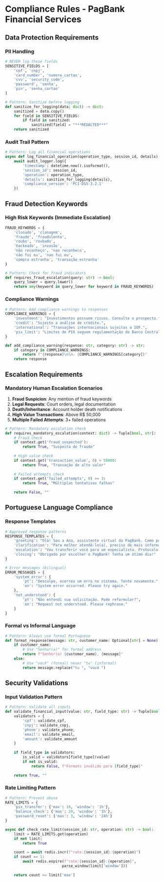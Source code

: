 # Compliance Rules - PagBank Financial Services

## Data Protection Requirements

### PII Handling
```python
# NEVER log these fields
SENSITIVE_FIELDS = [
    'cpf', 'cnpj',
    'card_number', 'numero_cartao',
    'cvv', 'security_code',
    'password', 'senha',
    'pin', 'senha_cartao'
]

# Pattern: Sanitize before logging
def sanitize_for_logging(data: dict) -> dict:
    sanitized = data.copy()
    for field in SENSITIVE_FIELDS:
        if field in sanitized:
            sanitized[field] = "***REDACTED***"
    return sanitized
```

### Audit Trail Pattern
```python
# Pattern: Log all financial operations
async def log_financial_operation(operation_type, session_id, details):
    await audit_logger.log({
        'timestamp': datetime.now().isoformat(),
        'session_id': session_id,
        'operation': operation_type,
        'details': sanitize_for_logging(details),
        'compliance_version': 'PCI-DSS-3.2.1'
    })
```

## Fraud Detection Keywords

### High Risk Keywords (Immediate Escalation)
```python
FRAUD_KEYWORDS = {
    'clonado', 'clonagem',
    'fraude', 'fraudulento',
    'roubo', 'roubado',
    'hackeado', 'invasão',
    'não reconheço', 'nao reconheco',
    'não fui eu', 'nao fui eu',
    'compra estranha', 'transação estranha'
}

# Pattern: Check for fraud indicators
def requires_fraud_escalation(query: str) -> bool:
    query_lower = query.lower()
    return any(keyword in query_lower for keyword in FRAUD_KEYWORDS)
```

### Compliance Warnings
```python
# Pattern: Add compliance warnings to responses
COMPLIANCE_WARNINGS = {
    'investment': "Investimentos possuem riscos. Consulte o prospecto.",
    'credit': "Sujeito a análise de crédito.",
    'international': "Transações internacionais sujeitas a IOF.",
    'pix_limit': "Limites de PIX seguem regulamentação do Banco Central."
}

def add_compliance_warning(response: str, category: str) -> str:
    if category in COMPLIANCE_WARNINGS:
        return f"{response}\n\n⚠️ {COMPLIANCE_WARNINGS[category]}"
    return response
```

## Escalation Requirements

### Mandatory Human Escalation Scenarios
1. **Fraud Suspicion**: Any mention of fraud keywords
2. **Legal Requests**: Court orders, legal documentation
3. **Death/Inheritance**: Account holder death notifications
4. **High Value Transactions**: Above R$ 50,000
5. **Multiple Failed Attempts**: 3+ failed operations

```python
# Pattern: Mandatory escalation check
def requires_mandatory_escalation(context: dict) -> Tuple[bool, str]:
    # Fraud check
    if context.get('fraud_suspected'):
        return True, "Suspeita de fraude"
    
    # High value check
    if context.get('transaction_value', 0) > 50000:
        return True, "Transação de alto valor"
    
    # Failed attempts check
    if context.get('failed_attempts', 0) >= 3:
        return True, "Múltiplas tentativas falhas"
    
    return False, ""
```

## Portuguese Language Compliance

### Response Templates
```python
# Approved response patterns
RESPONSE_TEMPLATES = {
    'greeting': "Olá! Sou a Ana, assistente virtual do PagBank. Como posso ajudar?",
    'clarification': "Para melhor atendê-lo(a), preciso de mais informações sobre {topic}.",
    'escalation': "Vou transferir você para um especialista. Protocolo: {ticket_id}",
    'closing': "Obrigado por escolher o PagBank! Tenha um ótimo dia!"
}

# Error messages (bilingual)
ERROR_MESSAGES = {
    'system_error': {
        'pt': "Desculpe, ocorreu um erro no sistema. Tente novamente.",
        'en': "System error occurred. Please try again."
    },
    'not_understood': {
        'pt': "Não entendi sua solicitação. Pode reformular?",
        'en': "Request not understood. Please rephrase."
    }
}
```

### Formal vs Informal Language
```python
# Pattern: Always use formal Portuguese
def format_response(message: str, customer_name: Optional[str] = None) -> str:
    if customer_name:
        # Use "Senhor(a)" for formal address
        return f"Senhor(a) {customer_name}, {message}"
    else:
        # Use "você" (formal) never "tu" (informal)
        return message.replace("tu ", "você ")
```

## Security Validations

### Input Validation Pattern
```python
# Pattern: Validate all inputs
def validate_financial_input(value: str, field_type: str) -> Tuple[bool, str]:
    validators = {
        'cpf': validate_cpf,
        'cnpj': validate_cnpj,
        'phone': validate_phone,
        'email': validate_email,
        'amount': validate_amount
    }
    
    if field_type in validators:
        is_valid = validators[field_type](value)
        if not is_valid:
            return False, f"Formato inválido para {field_type}"
    
    return True, ""
```

### Rate Limiting Pattern
```python
# Pattern: Prevent abuse
RATE_LIMITS = {
    'pix_transfer': {'max': 10, 'window': '1h'},
    'balance_check': {'max': 20, 'window': '1h'},
    'password_reset': {'max': 3, 'window': '24h'}
}

async def check_rate_limit(session_id: str, operation: str) -> bool:
    limit = RATE_LIMITS.get(operation)
    if not limit:
        return True
    
    count = await redis.incr(f"rate:{session_id}:{operation}")
    if count == 1:
        await redis.expire(f"rate:{session_id}:{operation}", 
                          parse_window(limit['window']))
    
    return count <= limit['max']
```